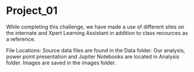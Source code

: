 # Project_01

While completing this challenge, we have made a use of different sites on the internate and Xpert Learning Assistant in addition to class recources as a reference.


File Locations:
Source data files are found in the Data folder.
Our analysis, power point presentation and Jupiter Notebooks are  located in Analysis folder.
Images are saved in the images folder.

